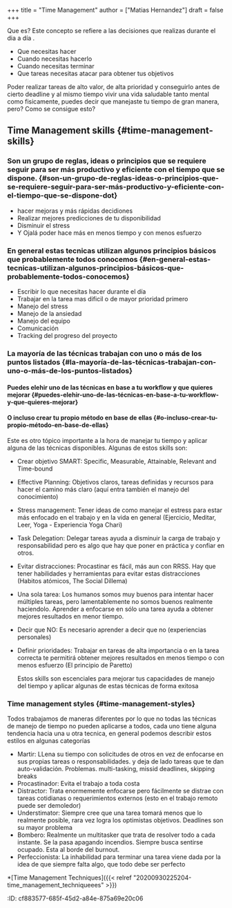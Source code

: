 +++
title = "Time Management"
author = ["Matias Hernandez"]
draft = false
+++

Que es? Este concepto se refiere a las decisiones que realizas durante el dia a día .

-   Que necesitas hacer
-   Cuando necesitas hacerlo
-   Cuando necesitas terminar
-   Que tareas necesitas atacar para obtener tus objetivos

Poder realizar tareas de alto valor, de alta prioridad y conseguirlo antes de cierto deadline y al mismo tiempo vivir una vida saludable tanto mental como fisicamente, puedes decir que manejaste tu tiempo de gran manera, pero? Como se consigue esto?


## Time Management skills {#time-management-skills}


### Son un grupo de reglas, ideas o principios que se requiere seguir para ser más productivo y eficiente con el tiempo que se dispone. {#son-un-grupo-de-reglas-ideas-o-principios-que-se-requiere-seguir-para-ser-más-productivo-y-eficiente-con-el-tiempo-que-se-dispone-dot}

-   hacer mejoras y más rápidas decidiones
-   Realizar mejores predicciones de tu disponibilidad
-   Disminuir el stress
-   Y Ojalá poder hace más en menos tiempo y con menos esfuerzo


### En general estas tecnicas utilizan algunos principios básicos que probablemente todos conocemos {#en-general-estas-tecnicas-utilizan-algunos-principios-básicos-que-probablemente-todos-conocemos}

-   Escribir lo que necesitas hacer durante el día
-   Trabajar en la tarea mas dificil o de mayor prioridad primero
-   Manejo del stress
-   Manejo de la ansiedad
-   Manejo del equipo
-   Comunicación
-   Tracking del progreso del proyecto


### La mayoría de las técnicas trabajan con uno o más de los puntos listados {#la-mayoría-de-las-técnicas-trabajan-con-uno-o-más-de-los-puntos-listados}


#### Puedes elehir uno de las técnicas en base a tu workflow y que quieres mejorar {#puedes-elehir-uno-de-las-técnicas-en-base-a-tu-workflow-y-que-quieres-mejorar}


#### O incluso crear tu propio método en base de ellas {#o-incluso-crear-tu-propio-método-en-base-de-ellas}

Este es otro tópico importante a la hora de manejar tu tiempo y aplicar alguna de las técnicas disponibles.
Algunas de estos skills son:

-   Crear objetivo SMART: Specific, Measurable, Attainable, Relevant and Time-bound
-   Effective Planning: Objetivos claros, tareas definidas y recursos  para hacer el camino más claro (aquí entra también el manejo del conocimiento)
-   Stress management: Tener ideas de como manejar el estress para estar más enfocado en el trabajo y en la vida en general (Ejercicio, Meditar, Leer, Yoga - Experiencia Yoga Chari)
-   Task Delegation: Delegar tareas ayuda a disminuir la carga de trabajo y responsabilidad pero es algo que hay que poner en práctica y confiar en otros.
-   Evitar distracciones: Procastinar es fácil, más aun con RRSS. Hay que tener habilidades y herramientas para evitar estas distracciones (Habitos atómicos, The Social Dillema)
-   Una sola tarea: Los humanos somos muy buenos para intentar hacer múltiples tareas, pero lamentablemente no somos buenos realmente haciendolo. Aprender a enfocarse en sólo una tarea ayuda a obtener mejores resultados en menor tiempo.
-   Decir que NO: Es necesario aprender a decir que no (experiencias personales)
-   Definir prioridades: Trabajar en tareas de alta importancia o en la tarea correcta te permitirá obtener mejores resultados en menos tiempo o con menos esfuerzo (El principio de Paretto)

    Estos skills son escenciales para mejorar tus capacidades de manejo del tiempo y aplicar algunas de estas técnicas de forma exitosa


### Time management styles {#time-management-styles}

Todos trabajamos de maneras diferentes por lo que no todas las técnicas de manejo de tiempo no pueden aplicarse a todos, cada uno tiene alguna tendencia hacia una u otra tecnica, en general podemos describir estos estilos en algunas categorías

-   Martir: LLena su tiempo con solicitudes de otros en vez de enfocarse en sus propias tareas o responsabilidades. y deja de lado tareas que te dan auto-validación. Problemas. multi-tasking, missid deadlines, skipping breaks
-   Procastinador: Evita el trabajo a toda costa
-   Distractor: Trata enormemente enfocarse pero fácilmente se distrae con tareas cotidianas o requerimientos externos (esto en el trabajo remoto puede ser demoledor)
-   Understimator: Siempre cree que una tarea tomará menos que lo realmente posible, rara vez logra los optimistas objetivos. Deadlines son su mayor problema
-   Bombero: Realmente un multitasker que trata de resolver todo a cada instante. Se la pasa apagando incendios. Siempre busca sentirse ocupado. Esta al borde del burnout.
-   Perfeccionista: La inhabilidad para terminar una tarea viene dada por la idea de que siempre falta algo, que todo debe ser perfecto

\*[Time Management Techniques]({{< relref "20200930225204-time_management_techniqueees" >}})

:ID:       cf883577-685f-45d2-a84e-875a69e20c06
